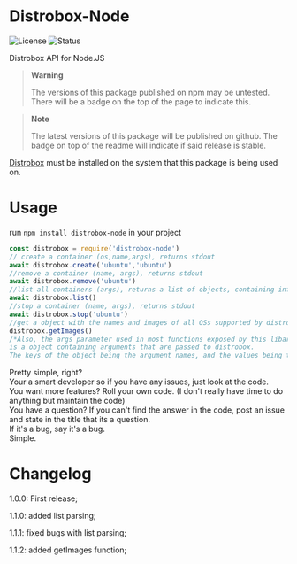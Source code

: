 # Distrobox-Node
![License](https://img.shields.io/badge/License-MIT-green?style=for-the-badge)
![Status](https://img.shields.io/badge/Status-Tested-green?style=for-the-badge)


Distrobox API for Node.JS
> __Warning__
>  
> The versions of this package published on npm may be untested. 
> There will be a badge on the top of the page to indicate this.

> __Note__
>  
> The latest versions of this package will be published on github. 
> The badge on top of the readme will indicate if said release is stable. 

[Distrobox](https://www.github.com/89luca89/distrobox) must be installed on the system that this package is being used on.  
# Usage
run `npm install distrobox-node` in your project
```js
const distrobox = require('distrobox-node')
// create a container (os,name,args), returns stdout
await distrobox.create('ubuntu','ubuntu')
//remove a container (name, args), returns stdout
await distrobox.remove('ubuntu')
//list all containers (args), returns a list of objects, containing information about each container
await distrobox.list()
//stop a container (name, args), returns stdout
await distrobox.stop('ubuntu')
//get a object with the names and images of all OSs supported by distrobox-node (usally the latest image)
distrobox.getImages()
/*Also, the args parameter used in most functions exposed by this libary
is a object containing arguments that are passed to distrobox. 
The keys of the object being the argument names, and the values being the argument values.*/
```
Pretty simple, right?\
Your a smart developer so if you have any issues, just look at the code.\
You want more features? Roll your own code. (I don't really have time to do anything but maintain the code)\
You have a question?  If you can't find the answer in the code, post an issue and state in the title that its a question.   
If it's a bug, say it's a bug.  
Simple.
# Changelog
1.0.0: First release;

1.1.0: added list parsing;

1.1.1: fixed bugs with list parsing;

1.1.2: added getImages function;
